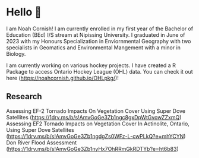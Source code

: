 # Hello 👋

I am Noah Cornish! I am currently enrolled in my first year of the Bachelor of Education (BEd) I/S stream at Nipissing University. I graduated in June of 2023 with my Honours Specialization in Enviornmental Geography with two specialists in Geomatics and Environmental Mangement with a minor in Biology.

I am currently working on various hockey projects. I have created a R Package to access Ontario Hockey League (OHL) data. You can check it out here (https://noahcornish.github.io/OHLpkg/)!

## Research

Assessing EF-2 Tornado Impacts On Vegetation Cover Using Super Dove Satellites (https://1drv.ms/b/s!AmvGoGe3Zb1ngc8gxDpWtGvowZZxmQ) <br>
Assessing EF2 Tornado Impacts on Vegetation Cover In Actinolite, Ontario, Using Super Dove Satellites (https://1drv.ms/b/s!AmvGoGe3Zb1ngdgZs0WFz-L-cwPLkQ?e=mhYCYN) <br>
Don River Flood Assessment (https://1drv.ms/b/s!AmvGoGe3Zb1nyHx7OhRRmGkRDTYb?e=ht6b83)

<!--
**NoahCornish/noahcornish** is a ✨ _special_ ✨ repository because its `README.md` (this file) appears on your GitHub profile.

Here are some ideas to get you started:

- 🔭 I’m currently working on ...
- 🌱 I’m currently learning ...
- 👯 I’m looking to collaborate on ...
- 🤔 I’m looking for help with ...
- 💬 Ask me about ...
- 📫 How to reach me: ...
- 😄 Pronouns: ...
- ⚡ Fun fact: ...
-->
